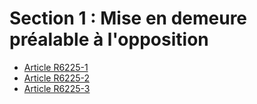 # Section 1 : Mise en demeure préalable à l'opposition

* [Article R6225-1](./LEGIARTI000022357311.md)
* [Article R6225-2](./LEGIARTI000022348344.md)
* [Article R6225-3](./LEGIARTI000018523902.md)
